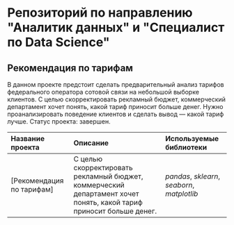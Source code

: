 # Репозиторий по направлению "Аналитик данных" и "Специалист по Data Science"

## Рекомендация по тарифам

В данном проекте предстоит сделать предварительный анализ тарифов федерального оператора сотовой связи на небольшой выборке клиентов.
С целью скорректировать рекламный бюджет, коммерческий департамент хочет понять, какой тариф приносит больше денег. Нужно проанализировать поведение клиентов и сделать вывод — какой тариф лучше.
Статус проекта: завершен.

| Название проекта | Описание | Используемые библиотеки | 
| :---------------------- | :---------------------- | :---------------------- |
| [Рекомендация по тарифам] | С целью скорректировать рекламный бюджет, коммерческий департамент хочет понять, какой тариф приносит больше денег. | *pandas*, *sklearn*, *seaborn*, *matplotlib* |
